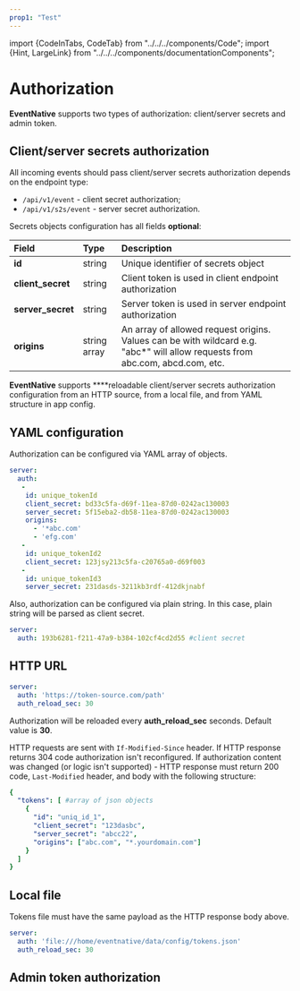 ```yaml
---
prop1: "Test"
---
```


import {CodeInTabs, CodeTab} from "../../../components/Code";
import {Hint, LargeLink} from "../../../components/documentationComponents";


# Authorization

**EventNative** supports two types of authorization: client/server secrets and admin token.

## Client/server secrets authorization

All incoming events should pass client/server secrets authorization depends on the endpoint type:

* `/api/v1/event` - client secret authorization;
* `/api/v1/s2s/event` - server secret authorization.

Secrets objects configuration has all fields **optional**:

| Field | Type | Description |
| :--- | :--- | :--- |
| **id** | string | Unique identifier of secrets object |
| **client\_secret** | string | Client token is used in client endpoint authorization |
| **server\_secret** | string | Server token is used in server endpoint authorization |
| **origins** | string array | An array of allowed request origins. Values can be with wildcard e.g. "abc\*" will allow requests from abc.com, abcd.com, etc. |

**EventNative** supports ****reloadable client/server secrets authorization configuration from an HTTP source, from a local file, and from YAML structure in app config.

##  YAML configuration

Authorization can be configured via YAML array of objects.

```yaml
server:
  auth:
   -
    id: unique_tokenId
    client_secret: bd33c5fa-d69f-11ea-87d0-0242ac130003
    server_secret: 5f15eba2-db58-11ea-87d0-0242ac130003
    origins:
      - '*abc.com'
      - 'efg.com'
   -
    id: unique_tokenId2
    client_secret: 123jsy213c5fa-c20765a0-d69f003
   -
    id: unique_tokenId3
    server_secret: 231dasds-3211kb3rdf-412dkjnabf
```

Also, authorization can be configured via plain string. In this case, plain string will be parsed as client secret.

```yaml
server:
  auth: 193b6281-f211-47a9-b384-102cf4cd2d55 #client secret
```

## HTTP URL

```yaml
server:
  auth: 'https://token-source.com/path'
  auth_reload_sec: 30
```
<Hint>
    Authorization will be reloaded every <b>auth_reload_sec</b> seconds. Default value is <b>30</b>.
</Hint>


HTTP requests are sent with `If-Modified-Since` header. If HTTP response returns 304 code authorization isn't reconfigured.
If authorization content was changed \(or logic isn't supported\) - HTTP response must return 200 code,
`Last-Modified` header, and body with the following structure:

```yaml
{
  "tokens": [ #array of json objects
    {
      "id": "uniq_id_1",
      "client_secret": "123dasbc",
      "server_secret": "abcc22",
      "origins": ["abc.com", "*.yourdomain.com"]
    }
  ]
}
```

## Local file

Tokens file must have the same payload as the HTTP response body above.

```yaml
server:
  auth: 'file:///home/eventnative/data/config/tokens.json'
  auth_reload_sec: 30
```

## Admin token authorization

<LargeLink href="/docs/other-features/admin-endpoints" title="Read more about administrative token auth" />
